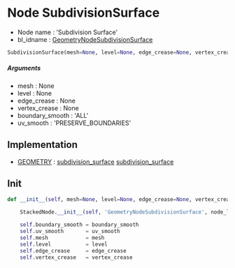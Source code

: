 # Node SubdivisionSurface

- Node name : 'Subdivision Surface'
- bl_idname : [GeometryNodeSubdivisionSurface](https://docs.blender.org/api/current/bpy.types.GeometryNodeSubdivisionSurface.html)


``` python
SubdivisionSurface(mesh=None, level=None, edge_crease=None, vertex_crease=None, boundary_smooth='ALL', uv_smooth='PRESERVE_BOUNDARIES', node_label=None, node_color=None)
```
##### Arguments

- mesh : None
- level : None
- edge_crease : None
- vertex_crease : None
- boundary_smooth : 'ALL'
- uv_smooth : 'PRESERVE_BOUNDARIES'

## Implementation

- [GEOMETRY](/docs/GeoNodes/socket_GEOMETRY.md) : [subdivision_surface](/docs/GeoNodes/socket_GEOMETRY.md#subdivision_surface) [subdivision_surface](/docs/GeoNodes/socket_GEOMETRY.md#subdivision_surface)

## Init

``` python
def __init__(self, mesh=None, level=None, edge_crease=None, vertex_crease=None, boundary_smooth='ALL', uv_smooth='PRESERVE_BOUNDARIES', node_label=None, node_color=None):

    StackedNode.__init__(self, 'GeometryNodeSubdivisionSurface', node_label=node_label, node_color=node_color)

    self.boundary_smooth = boundary_smooth
    self.uv_smooth       = uv_smooth
    self.mesh            = mesh
    self.level           = level
    self.edge_crease     = edge_crease
    self.vertex_crease   = vertex_crease
```
